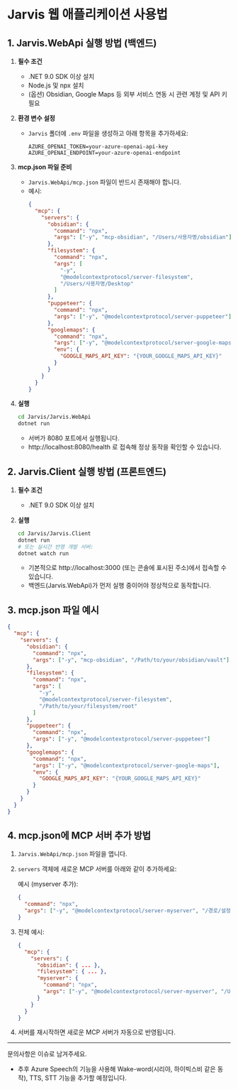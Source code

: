 # Jarvis 웹 애플리케이션 사용법

## 1. Jarvis.WebApi 실행 방법 (백엔드)

1. **필수 조건**

   - .NET 9.0 SDK 이상 설치
   - Node.js 및 npx 설치
   - (옵션) Obsidian, Google Maps 등 외부 서비스 연동 시 관련 계정 및 API 키 필요

2. **환경 변수 설정**

   - `Jarvis` 폴더에 `.env` 파일을 생성하고 아래 항목을 추가하세요:
     ```env
     AZURE_OPENAI_TOKEN=your-azure-openai-api-key
     AZURE_OPENAI_ENDPOINT=your-azure-openai-endpoint
     ```

3. **mcp.json 파일 준비**

   - `Jarvis.WebApi/mcp.json` 파일이 반드시 존재해야 합니다.
   - 예시:
     ```json
     {
       "mcp": {
         "servers": {
           "obsidian": {
             "command": "npx",
             "args": ["-y", "mcp-obsidian", "/Users/사용자명/obsidian"]
           },
           "filesystem": {
             "command": "npx",
             "args": [
               "-y",
               "@modelcontextprotocol/server-filesystem",
               "/Users/사용자명/Desktop"
             ]
           },
           "puppeteer": {
             "command": "npx",
             "args": ["-y", "@modelcontextprotocol/server-puppeteer"]
           },
           "googlemaps": {
             "command": "npx",
             "args": ["-y", "@modelcontextprotocol/server-google-maps"],
             "env": {
               "GOOGLE_MAPS_API_KEY": "{YOUR_GOOGLE_MAPS_API_KEY}"
             }
           }
         }
       }
     }
     ```

4. **실행**
   ```bash
   cd Jarvis/Jarvis.WebApi
   dotnet run
   ```
   - 서버가 8080 포트에서 실행됩니다.
   - http://localhost:8080/health 로 접속해 정상 동작을 확인할 수 있습니다.

## 2. Jarvis.Client 실행 방법 (프론트엔드)

1. **필수 조건**

   - .NET 9.0 SDK 이상 설치

2. **실행**
   ```bash
   cd Jarvis/Jarvis.Client
   dotnet run
   # 또는 실시간 반영 개발 서버:
   dotnet watch run
   ```
   - 기본적으로 http://localhost:3000 (또는 콘솔에 표시된 주소)에서 접속할 수 있습니다.
   - 백엔드(Jarvis.WebApi)가 먼저 실행 중이어야 정상적으로 동작합니다.

## 3. mcp.json 파일 예시

```json
{
  "mcp": {
    "servers": {
      "obsidian": {
        "command": "npx",
        "args": ["-y", "mcp-obsidian", "/Path/to/your/obsidian/vault"]
      },
      "filesystem": {
        "command": "npx",
        "args": [
          "-y",
          "@modelcontextprotocol/server-filesystem",
          "/Path/to/your/filesystem/root"
        ]
      },
      "puppeteer": {
        "command": "npx",
        "args": ["-y", "@modelcontextprotocol/server-puppeteer"]
      },
      "googlemaps": {
        "command": "npx",
        "args": ["-y", "@modelcontextprotocol/server-google-maps"],
        "env": {
          "GOOGLE_MAPS_API_KEY": "{YOUR_GOOGLE_MAPS_API_KEY}"
        }
      }
    }
  }
}
```

## 4. mcp.json에 MCP 서버 추가 방법

1. `Jarvis.WebApi/mcp.json` 파일을 엽니다.
2. `servers` 객체에 새로운 MCP 서버를 아래와 같이 추가하세요:

   예시 (myserver 추가):

   ```json
   {
     "command": "npx",
     "args": ["-y", "@modelcontextprotocol/server-myserver", "/경로/설정"]
   }
   ```

3. 전체 예시:

   ```json
   {
     "mcp": {
       "servers": {
         "obsidian": { ... },
         "filesystem": { ... },
         "myserver": {
           "command": "npx",
           "args": ["-y", "@modelcontextprotocol/server-myserver", "/Users/사용자명/mydata"]
         }
       }
     }
   }
   ```

4. 서버를 재시작하면 새로운 MCP 서버가 자동으로 반영됩니다.

---

문의사항은 이슈로 남겨주세요.

* 추후 Azure Speech의 기능을 사용해 Wake-word(시리야, 하이빅스비 같은 동작), TTS, STT 기능을 추가할 예정입니다. 
